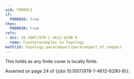 ```yaml
---
uid: T000013
if:
  P000016: true
then:
  P000030: true
refs:
- doi: 10.1007/978-1-4612-6290-9
  name: Counterexamples in Topology
mathlib: topology.paracompact/paracompact_of_compact
---
```


This holds as any finite cover is locally finite.

Asserted on page 24 of {{doi:10.1007/978-1-4612-6290-9}}.
